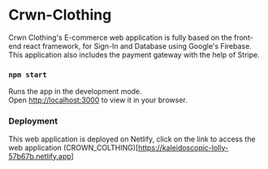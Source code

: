 # Crwn-Clothing

Crwn Clothing's E-commerce web application is fully based on the front-end react framework, for Sign-In and Database using Google's Firebase. This application also includes the payment gateway with the help of Stripe. 

### `npm start`

Runs the app in the development mode.\
Open [http://localhost:3000](http://localhost:3000) to view it in your browser.

### Deployment

This web application is deployed on Netlify, click on the link to access the web application (CROWN_COLTHING)[https://kaleidoscopic-lolly-57b67b.netlify.app]

